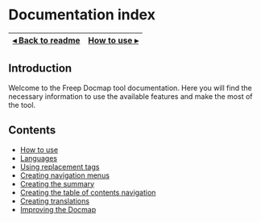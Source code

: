 # Documentation index

[◂ Back to readme](../../readme.md) | [How to use ▸](01-how-to-use.md)
-- | --

## Introduction

Welcome to the Freep Docmap tool documentation. Here you will find the necessary information to use the available features and make the most of the tool.

## Contents

- [How to use](01-how-to-use.md)
- [Languages](02-languages.md)
- [Using replacement tags](03-tags-replacement.md)
- [Creating navigation menus](04-tag-page-nav.md)
- [Creating the summary](05-tag-summary.md)
- [Creating the table of contents navigation](06-tag-summary-nav.md)
- [Creating translations](07-creating-translations.md)
- [Improving the Docmap](08-improving-the-docmap.md)
